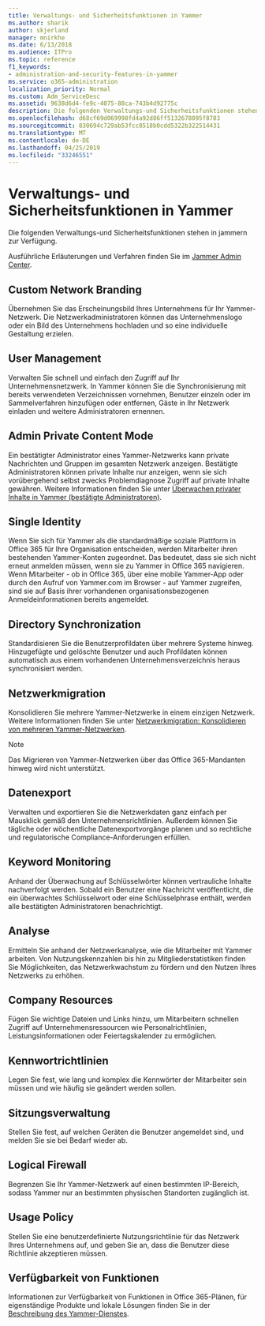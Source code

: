 ```yaml
---
title: Verwaltungs- und Sicherheitsfunktionen in Yammer
ms.author: sharik
author: skjerland
manager: mnirkhe
ms.date: 6/13/2018
ms.audience: ITPro
ms.topic: reference
f1_keywords:
- administration-and-security-features-in-yammer
ms.service: o365-administration
localization_priority: Normal
ms.custom: Adm_ServiceDesc
ms.assetid: 9638d6d4-fe9c-4075-88ca-743b4d92775c
description: Die folgenden Verwaltungs-und Sicherheitsfunktionen stehen in jammern zur Verfügung.
ms.openlocfilehash: d68cf69d069998fd4a92d86ff5132678095f8783
ms.sourcegitcommit: 830694c729ab53fcc8518b0cdd5322b322514431
ms.translationtype: MT
ms.contentlocale: de-DE
ms.lasthandoff: 04/25/2019
ms.locfileid: "33246551"
---
```

# <a name="administration-and-security-features-in-yammer"></a>Verwaltungs- und Sicherheitsfunktionen in Yammer

Die folgenden Verwaltungs-und Sicherheitsfunktionen stehen in jammern zur Verfügung.
  
Ausführliche Erläuterungen und Verfahren finden Sie im [Jammer Admin Center](https://go.microsoft.com/fwlink/?LinkId=869688).
  
## <a name="custom-network-branding"></a>Custom Network Branding
<a name="bkmk_CustomNetworkBranding"> </a>

Übernehmen Sie das Erscheinungsbild Ihres Unternehmens für Ihr Yammer-Netzwerk. Die Netzwerkadministratoren können das Unternehmenslogo oder ein Bild des Unternehmens hochladen und so eine individuelle Gestaltung erzielen.
  
## <a name="user-management"></a>User Management
<a name="bkmk_UserManagement"> </a>

Verwalten Sie schnell und einfach den Zugriff auf Ihr Unternehmensnetzwerk. In Yammer können Sie die Synchronisierung mit bereits verwendeten Verzeichnissen vornehmen, Benutzer einzeln oder im Sammelverfahren hinzufügen oder entfernen, Gäste in Ihr Netzwerk einladen und weitere Administratoren ernennen.
  
## <a name="admin-private-content-mode"></a>Admin Private Content Mode
<a name="bkmk_AdminPrivate"> </a>

Ein bestätigter Administrator eines Yammer-Netzwerks kann private Nachrichten und Gruppen im gesamten Netzwerk anzeigen. Bestätigte Administratoren können private Inhalte nur anzeigen, wenn sie sich vorübergehend selbst zwecks Problemdiagnose Zugriff auf private Inhalte gewähren. Weitere Informationen finden Sie unter [Überwachen privater Inhalte in Yammer (bestätigte Administratoren)](https://go.microsoft.com/fwlink/?LinkId=627479).
  
## <a name="single-identity"></a>Single Identity
<a name="bkmk_o365_user_mapping"> </a>

Wenn Sie sich für Yammer als die standardmäßige soziale Plattform in Office 365 für Ihre Organisation entscheiden, werden Mitarbeiter ihren bestehenden Yammer-Konten zugeordnet. Das bedeutet, dass sie sich nicht erneut anmelden müssen, wenn sie zu Yammer in Office 365 navigieren. Wenn Mitarbeiter - ob in Office 365, über eine mobile Yammer-App oder durch den Aufruf von Yammer.com im Browser - auf Yammer zugreifen, sind sie auf Basis ihrer vorhandenen organisationsbezogenen Anmeldeinformationen bereits angemeldet.
  
## <a name="directory-synchronization"></a>Directory Synchronization
<a name="bkmk_DirectorySynchronization"> </a>

Standardisieren Sie die Benutzerprofildaten über mehrere Systeme hinweg. Hinzugefügte und gelöschte Benutzer und auch Profildaten können automatisch aus einem vorhandenen Unternehmensverzeichnis heraus synchronisiert werden.
  
## <a name="network-migration"></a>Netzwerkmigration
<a name="bkmk_NetworkMigration"> </a>

Konsolidieren Sie mehrere Yammer-Netzwerke in einem einzigen Netzwerk. Weitere Informationen finden Sie unter [Netzwerkmigration: Konsolidieren von mehreren Yammer-Netzwerken](https://go.microsoft.com/fwlink/?LinkID=617488).
  
> [!NOTE]
> Das Migrieren von Yammer-Netzwerken über das Office 365-Mandanten hinweg wird nicht unterstützt. 
  
## <a name="data-export"></a>Datenexport
<a name="bkmk_DataExport"> </a>

Verwalten und exportieren Sie die Netzwerkdaten ganz einfach per Mausklick gemäß den Unternehmensrichtlinien. Außerdem können Sie tägliche oder wöchentliche Datenexportvorgänge planen und so rechtliche und regulatorische Compliance-Anforderungen erfüllen.
  
## <a name="keyword-monitoring"></a>Keyword Monitoring
<a name="bkmk_KeywordMonitoring"> </a>

Anhand der Überwachung auf Schlüsselwörter können vertrauliche Inhalte nachverfolgt werden. Sobald ein Benutzer eine Nachricht veröffentlicht, die ein überwachtes Schlüsselwort oder eine Schlüsselphrase enthält, werden alle bestätigten Administratoren benachrichtigt.
  
## <a name="analytics"></a>Analyse
<a name="bkmk_Analytics"> </a>

Ermitteln Sie anhand der Netzwerkanalyse, wie die Mitarbeiter mit Yammer arbeiten. Von Nutzungskennzahlen bis hin zu Mitgliederstatistiken finden Sie Möglichkeiten, das Netzwerkwachstum zu fördern und den Nutzen Ihres Netzwerks zu erhöhen.
  
## <a name="company-resources"></a>Company Resources
<a name="bkmk_CompanyResources"> </a>

Fügen Sie wichtige Dateien und Links hinzu, um Mitarbeitern schnellen Zugriff auf Unternehmensressourcen wie Personalrichtlinien, Leistungsinformationen oder Feiertagskalender zu ermöglichen.
  
## <a name="password-policies"></a>Kennwortrichtlinien
<a name="bkmk_PasswordPolicies"> </a>

Legen Sie fest, wie lang und komplex die Kennwörter der Mitarbeiter sein müssen und wie häufig sie geändert werden sollen.
  
## <a name="session-management"></a>Sitzungsverwaltung
<a name="bkmk_SessionManagement"> </a>

Stellen Sie fest, auf welchen Geräten die Benutzer angemeldet sind, und melden Sie sie bei Bedarf wieder ab.
  
## <a name="logical-firewall"></a>Logical Firewall
<a name="bkmk_LogicalFirewall"> </a>

Begrenzen Sie Ihr Yammer-Netzwerk auf einen bestimmten IP-Bereich, sodass Yammer nur an bestimmten physischen Standorten zugänglich ist.
  
## <a name="usage-policy"></a>Usage Policy
<a name="bkmk_UsagePolicy"> </a>

Stellen Sie eine benutzerdefinierte Nutzungsrichtlinie für das Netzwerk Ihres Unternehmens auf, und geben Sie an, dass die Benutzer diese Richtlinie akzeptieren müssen.
  
## <a name="feature-availability"></a>Verfügbarkeit von Funktionen
<a name="bkmk_UsagePolicy"> </a>

Informationen zur Verfügbarkeit von Funktionen in Office 365-Plänen, für eigenständige Produkte und lokale Lösungen finden Sie in der [Beschreibung des Yammer-Dienstes](yammer-service-description.md).
  


